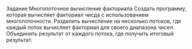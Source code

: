 Задание Многопоточное вычисление факториала
Создать программу, которая вычисляет факториал чисда с использованием многопоточности.
Разделить вычисление на несколько потоков, где каждый поток вычисляет факториал для своего диапазона чисел.
Объединить результат от каждого потока, где получить итоговый результат.